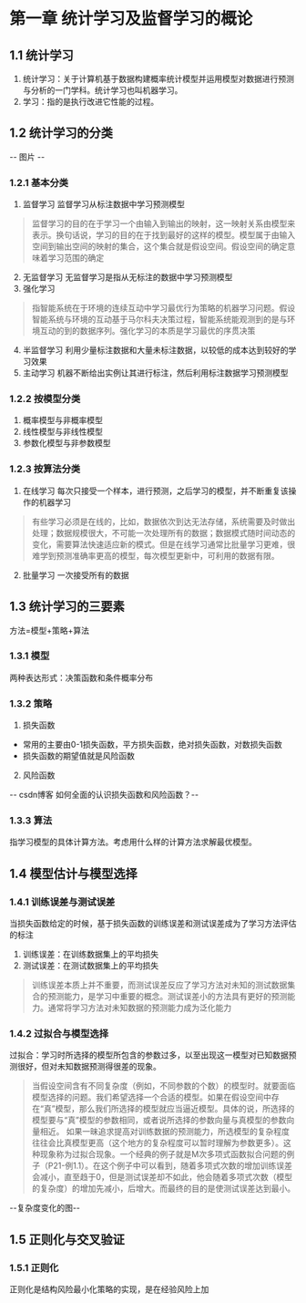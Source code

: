 # 第一章 统计学习及监督学习的概论

## 1.1 统计学习
1. 统计学习：关于计算机基于数据构建概率统计模型并运用模型对数据进行预测与分析的一门学科。统计学习也叫机器学习。
2. 学习：指的是执行改进它性能的过程。

## 1.2 统计学习的分类
-- 图片 --
### 1.2.1 基本分类
1. 监督学习
监督学习从标注数据中学习预测模型
> 监督学习的目的在于学习一个由输入到输出的映射，这一映射关系由模型来表示。换句话说，学习的目的在于找到最好的这样的模型。模型属于由输入空间到输出空间的映射的集合，这个集合就是假设空间。假设空间的确定意味着学习范围的确定
2. 无监督学习
无监督学习是指从无标注的数据中学习预测模型
3. 强化学习
> 指智能系统在于环境的连续互动中学习最优行为策略的机器学习问题。假设智能系统与环境的互动基于马尔科夫决策过程，智能系统能观测到的是与环境互动的到的数据序列。强化学习的本质是学习最优的序贯决策
4. 半监督学习
利用少量标注数据和大量未标注数据，以较低的成本达到较好的学习效果
5. 主动学习
机器不断给出实例让其进行标注，然后利用标注数据学习预测模型
### 1.2.2 按模型分类
1. 概率模型与非概率模型
2. 线性模型与非线性模型
3. 参数化模型与非参数模型
### 1.2.3 按算法分类
1. 在线学习
每次只接受一个样本，进行预测，之后学习的模型，并不断重复该操作的机器学习
> 有些学习必须是在线的，比如，数据依次到达无法存储，系统需要及时做出处理；数据规模很大，不可能一次处理所有的数据；数据模式随时间动态的变化，需要算法快速适应新的模式。但是在线学习通常比批量学习更难，很难学到预测准确率更高的模型，每次模型更新中，可利用的数据有限。
2. 批量学习
一次接受所有的数据
## 1.3 统计学习的三要素
方法=模型+策略+算法
### 1.3.1 模型
两种表达形式：决策函数和条件概率分布
### 1.3.2 策略
1. 损失函数
- 常用的主要由0-1损失函数，平方损失函数，绝对损失函数，对数损失函数
- 损失函数的期望值就是风险函数
2. 风险函数

-- csdn博客 如何全面的认识损失函数和风险函数？--
### 1.3.3 算法
指学习模型的具体计算方法。考虑用什么样的计算方法求解最优模型。
## 1.4 模型估计与模型选择
### 1.4.1 训练误差与测试误差
当损失函数给定的时候，基于损失函数的训练误差和测试误差成为了学习方法评估的标注
1. 训练误差：在训练数据集上的平均损失
2. 测试误差：在测试数据集上的平均损失
> 训练误差本质上并不重要，而测试误差反应了学习方法对未知的测试数据集合的预测能力，是学习中重要的概念。测试误差小的方法具有更好的预测能力。通常将学习方法对未知数据的预测能力成为泛化能力
### 1.4.2 过拟合与模型选择
过拟合：学习时所选择的模型所包含的参数过多，以至出现这一模型对已知数据预测很好，但对未知数据预测得很差的现象。
> 当假设空间含有不同复杂度（例如，不同参数的个数）的模型时。就要面临模型选择的问题。我们希望选择一个合适的模型。如果在假设空间中存在“真”模型，那么我们所选择的模型就应当逼近模型。具体的说，所选择的模型要与“真”模型的参数相同，或者说所选择的参数向量与真模型的参数向量相近。
> 如果一昧追求提高对训练数据的预测能力，所选模型的复杂程度往往会比真模型更高（这个地方的复杂程度可以暂时理解为参数更多）。这种现象称为过拟合现象。一个经典的例子就是M次多项式函数拟合问题的例子（P21-例1.1）。在这个例子中可以看到，随着多项式次数的增加训练误差会减小，直至趋于0，但是测试误差却不如此，他会随着多项式次数（模型的复杂度）的增加先减小，后增大。而最终的目的是使测试误差达到最小。

--复杂度变化的图--
## 1.5 正则化与交叉验证
### 1.5.1 正则化
正则化是结构风险最小化策略的实现，是在经验风险上加